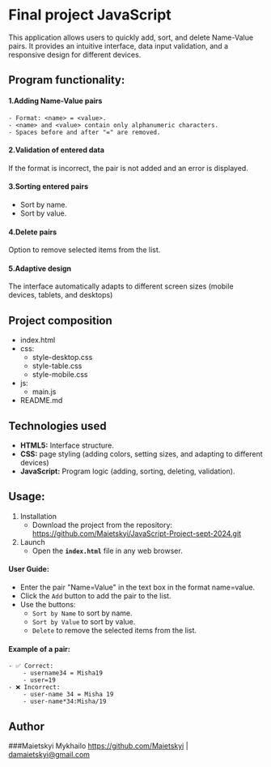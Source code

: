 
# Final project JavaScript

This application allows users to quickly add, sort, and delete Name-Value pairs. It provides an intuitive interface, 
data input validation, and a responsive design for different devices.

## Program functionality:

#### 1.Adding Name-Value pairs
    - Format: <name> = <value>.
    - <name> and <value> contain only alphanumeric characters.
    - Spaces before and after "=" are removed.

#### 2.Validation of entered data
If the format is incorrect, the pair is not added and an error is displayed.

#### 3.Sorting entered pairs
- Sort by name.
- Sort by value.

#### 4.Delete pairs
Option to remove selected items from the list.

#### 5.Adaptive design
The interface automatically adapts to different screen sizes (mobile devices, tablets, and desktops)

## Project composition
- index.html
- css:
    - style-desktop.css
    - style-table.css
    - style-mobile.css
- js:
    - main.js
- README.md

## Technologies used

- **HTML5:** Interface structure.
- **CSS:** page styling (adding colors, setting sizes, and adapting to different devices)
- **JavaScript:** Program logic (adding, sorting, deleting, validation).

## Usage:

1. Installation
   - Download the project from the repository:
   https://github.com/Maietskyi/JavaScript-Project-sept-2024.git
2. Launch
   - Open the **`index.html`** file in any web browser.

#### User Guide:
- Enter the pair "Name=Value" in the text box in the format name=value.
- Click the `Add` button to add the pair to the list.
- Use the buttons:
    * `Sort by Name` to sort by name.
    * `Sort by Value` to sort by value.
    * `Delete` to remove the selected items from the list.

#### Example of a pair:
    - ✅ Correct: 
        - username34 = Misha19
        - user=19
    - ❌ Incorrect: 
        - user-name 34 = Misha 19 
        - user-name*34:Misha/19 

## Author
###Maietskyi Mykhailo
https://github.com/Maietskyi | damaietskyi@gmail.com


